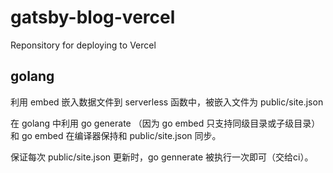 # gatsby-blog-vercel
Reponsitory for deploying to Vercel

## golang

利用 embed 嵌入数据文件到 serverless 函数中，被嵌入文件为 public/site.json

在 golang 中利用 go generate （因为 go embed 只支持同级目录或子级目录）和 go embed 在编译器保持和 public/site.json 同步。

保证每次 public/site.json 更新时，go gennerate 被执行一次即可（交给ci）。